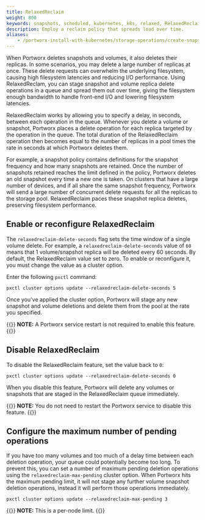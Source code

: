 ```yaml
---
title: RelaxedReclaim
weight: 800
keywords: snapshots, scheduled, kubernetes, k8s, relaxed, RelaxedReclaim
description: Employ a reclaim policy that spreads load over time. 
aliases:
    - /portworx-install-with-kubernetes/storage-operations/create-snapshots/relaxed-reclaim/
---
```

When Portworx deletes snapshots and volumes, it also deletes their replicas. In some scenarios, you may delete a large number of replicas at once. These delete requests can overwhelm the underlying filesystem, causing high filesystem latencies and reducing I/O performance. Using RelaxedReclam, you can stage snapshot and volume replica delete operations in a queue and spread them out over time, giving the filesystem enough bandwidth to handle front-end I/O and lowering filesystem latencies. 

RelaxedReclaim works by allowing you to specify a delay, in seconds, between each operation in the queue. Whenever you delete a volume or snapshot, Portworx places a delete operation for each replica targeted by the operation in the queue. The total duration of the RelaxedReclaim operation then becomes equal to the number of replicas in a pool times the rate in seconds at which Portworx deletes them. 

For example, a snapshot policy contains definitions for the snapshot frequency and how many snapshots are retained. Once the number of snapshots retained reaches the limit defined in the policy, Portworx deletes an old snapshot every time a new one is taken. On clusters that have a large number of devices, and if all share the same snapshot frequency, Portworx will send a large number of concurrent delete requests for all the replicas to the storage pool. RelaxedReclaim paces these snapshot replica deletes, preserving filesystem performance. 

## Enable or reconfigure RelaxedReclaim

The `relaxedreclaim-delete-seconds` flag sets the time window of a single volume delete. For example, a `relaxedreclaim-delete-seconds` value of `60` means that 1 volume/snapshot replica will be deleted every 60 seconds. By default, the RelaxedReclaim value set to zero. To enable or reconfigure it, you must change the value as a cluster option. 

Enter the following `pxctl` command:

```text
pxctl cluster options update --relaxedreclaim-delete-seconds 5
```
<!-- what's a good example value? -->

Once you've applied the cluster option, Portworx will stage any new snapshot and volume deletions and delete them from the pool at the rate you specified.

{{<info>}}
**NOTE:** A Portworx service restart is not required to enable this feature.
{{</info>}}



## Disable RelaxedReclaim

To disable the RelaxedReclaim feature, set the value back to `0`:

```text
pxctl cluster options update --relaxedreclaim-delete-seconds 0
```

When you disable this feature, Portworx will delete any volumes or snapshots that are staged in the RelaxedReclaim queue immediately.

{{<info>}}
**NOTE:** You do not need to restart the Portworx service to disable this feature.
{{</info>}}

## Configure the maximum number of pending operations

If you have too many volumes and too much of a delay time between each deletion operation, your queue could potentially become too long. To prevent this, you can set a number of maximum pending deletion operations using the `relaxedreclaim-max-pending` cluster option. When Portworx hits the maximum pending limit, it will not stage any further volume snapshot deletion operations, instead it will perform those operations immediately. 

```text
pxctl cluster options update --relaxedreclaim-max-pending 3
```

{{<info>}}
**NOTE:** This is a per-node limit.
{{</info>}}

<!-- This limit is NOT in seconds, correct? It's in number of queued operations? -->

